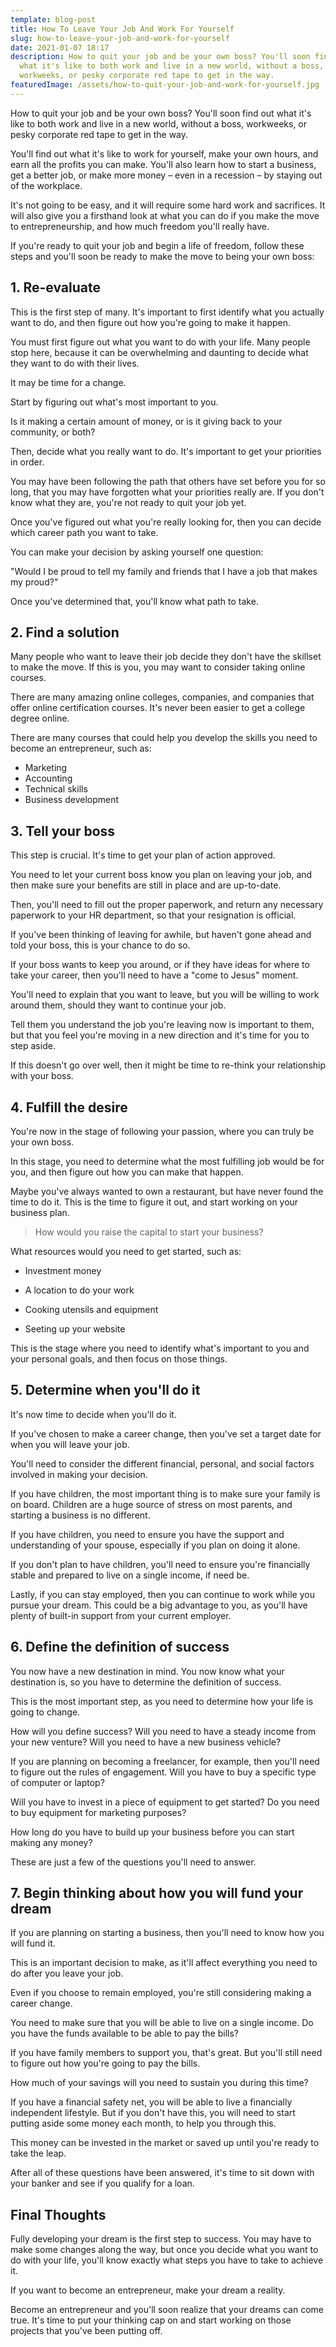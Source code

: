 ```yaml
---
template: blog-post
title: How To Leave Your Job And Work For Yourself
slug: how-to-leave-your-job-and-work-for-yourself
date: 2021-01-07 18:17
description: How to quit your job and be your own boss? You'll soon find out
  what it's like to both work and live in a new world, without a boss,
  workweeks, or pesky corporate red tape to get in the way.
featuredImage: /assets/how-to-quit-your-job-and-work-for-yourself.jpg
---
```

<!--StartFragment-->

How to quit your job and be your own boss? You'll soon find out what it's like to both work and live in a new world, without a boss, workweeks, or pesky corporate red tape to get in the way.

<!--EndFragment-->

<!--StartFragment-->

You'll find out what it's like to work for yourself, make your own hours, and earn all the profits you can make. You'll also learn how to start a business, get a better job, or make more money – even in a recession – by staying out of the workplace.

<!--EndFragment-->

<!--StartFragment-->

It's not going to be easy, and it will require some hard work and sacrifices. It will also give you a firsthand look at what you can do if you make the move to entrepreneurship, and how much freedom you'll really have.

<!--EndFragment-->

<!--StartFragment-->

If you're ready to quit your job and begin a life of freedom, follow these steps and you'll soon be ready to make the move to being your own boss:

<!--EndFragment-->

<!--StartFragment-->

## 1. Re-evaluate

<!--EndFragment-->

<!--StartFragment-->

This is the first step of many. It's important to first identify what you actually want to do, and then figure out how you're going to make it happen.

<!--EndFragment-->

<!--StartFragment-->

You must first figure out what you want to do with your life. Many people stop here, because it can be overwhelming and daunting to decide what they want to do with their lives.

<!--EndFragment-->

<!--StartFragment-->

It may be time for a change.

<!--EndFragment-->

<!--StartFragment-->

Start by figuring out what's most important to you.

<!--EndFragment-->

<!--StartFragment-->

Is it making a certain amount of money, or is it giving back to your community, or both?

<!--EndFragment-->

<!--StartFragment-->

Then, decide what you really want to do. It's important to get your priorities in order.

<!--EndFragment-->

<!--StartFragment-->

You may have been following the path that others have set before you for so long, that you may have forgotten what your priorities really are. If you don't know what they are, you're not ready to quit your job yet.

<!--EndFragment-->

<!--StartFragment-->

Once you've figured out what you're really looking for, then you can decide which career path you want to take.

<!--EndFragment-->

<!--StartFragment-->

You can make your decision by asking yourself one question:

<!--EndFragment-->

<!--StartFragment-->

"Would I be proud to tell my family and friends that I have a job that makes my proud?"

<!--EndFragment-->

<!--StartFragment-->

Once you've determined that, you'll know what path to take.

<!--EndFragment-->

<!--StartFragment-->

## 2. Find a solution

<!--EndFragment-->

<!--StartFragment-->

Many people who want to leave their job decide they don't have the skillset to make the move. If this is you, you may want to consider taking online courses.

<!--EndFragment-->

<!--StartFragment-->

There are many amazing online colleges, companies, and companies that offer online certification courses. It's never been easier to get a college degree online.

<!--EndFragment-->

<!--StartFragment-->

There are many courses that could help you develop the skills you need to become an entrepreneur, such as:

<!--EndFragment-->

<!--StartFragment-->

* Marketing
* Accounting
* Technical skills
* Business development

<!--EndFragment-->

<!--StartFragment-->

## 3. Tell your boss

<!--EndFragment-->

<!--StartFragment-->

This step is crucial. It's time to get your plan of action approved.

<!--EndFragment-->

<!--StartFragment-->

You need to let your current boss know you plan on leaving your job, and then make sure your benefits are still in place and are up-to-date.

<!--EndFragment-->

<!--StartFragment-->

Then, you'll need to fill out the proper paperwork, and return any necessary paperwork to your HR department, so that your resignation is official.

<!--EndFragment-->

<!--StartFragment-->

If you've been thinking of leaving for awhile, but haven't gone ahead and told your boss, this is your chance to do so.

<!--EndFragment-->

<!--StartFragment-->

If your boss wants to keep you around, or if they have ideas for where to take your career, then you'll need to have a "come to Jesus" moment.

<!--EndFragment-->

<!--StartFragment-->

You'll need to explain that you want to leave, but you will be willing to work around them, should they want to continue your job.

<!--EndFragment-->

<!--StartFragment-->

Tell them you understand the job you're leaving now is important to them, but that you feel you're moving in a new direction and it's time for you to step aside.

<!--EndFragment-->

<!--StartFragment-->

If this doesn't go over well, then it might be time to re-think your relationship with your boss.

<!--EndFragment-->

<!--StartFragment-->

## 4. Fulfill the desire

<!--EndFragment-->



<!--StartFragment-->

You're now in the stage of following your passion, where you can truly be your own boss.

<!--EndFragment-->

<!--StartFragment-->

In this stage, you need to determine what the most fulfilling job would be for you, and then figure out how you can make that happen.

<!--EndFragment-->

<!--StartFragment-->

Maybe you've always wanted to own a restaurant, but have never found the time to do it. This is the time to figure it out, and start working on your business plan.

<!--EndFragment-->

> <!--StartFragment-->
>
> How would you raise the capital to start your business?
>
> <!--EndFragment-->

<!--StartFragment-->

What resources would you need to get started, such as:

<!--EndFragment-->

<!--StartFragment-->

* Investment money
* A location to do your work
* Cooking utensils and equipment
* Seeting up your website

  <!--EndFragment-->

<!--StartFragment-->

This is the stage where you need to identify what's important to you and your personal goals, and then focus on those things.

<!--EndFragment-->

<!--StartFragment-->

## 5. Determine when you'll do it

<!--EndFragment-->

<!--StartFragment-->

It's now time to decide when you'll do it.

<!--EndFragment-->

<!--StartFragment-->

If you've chosen to make a career change, then you've set a target date for when you will leave your job.

<!--EndFragment-->

<!--StartFragment-->

You'll need to consider the different financial, personal, and social factors involved in making your decision.

<!--EndFragment-->

<!--StartFragment-->

If you have children, the most important thing is to make sure your family is on board. Children are a huge source of stress on most parents, and starting a business is no different.

<!--EndFragment-->

<!--StartFragment-->

If you have children, you need to ensure you have the support and understanding of your spouse, especially if you plan on doing it alone.

<!--EndFragment-->

<!--StartFragment-->

If you don't plan to have children, you'll need to ensure you're financially stable and prepared to live on a single income, if need be.

<!--EndFragment-->

<!--StartFragment-->

Lastly, if you can stay employed, then you can continue to work while you pursue your dream. This could be a big advantage to you, as you'll have plenty of built-in support from your current employer.

<!--EndFragment-->

<!--StartFragment-->

## 6. Define the definition of success

<!--EndFragment-->

<!--StartFragment-->

You now have a new destination in mind. You now know what your destination is, so you have to determine the definition of success.

<!--EndFragment-->

<!--StartFragment-->

This is the most important step, as you need to determine how your life is going to change.

<!--EndFragment-->

<!--StartFragment-->

How will you define success? Will you need to have a steady income from your new venture? Will you need to have a new business vehicle?

<!--EndFragment-->

<!--StartFragment-->

If you are planning on becoming a freelancer, for example, then you'll need to figure out the rules of engagement. Will you have to buy a specific type of computer or laptop?

<!--EndFragment-->



<!--StartFragment-->

Will you have to invest in a piece of equipment to get started? Do you need to buy equipment for marketing purposes?

<!--EndFragment-->

<!--StartFragment-->

How long do you have to build up your business before you can start making any money?

<!--EndFragment-->

<!--StartFragment-->

These are just a few of the questions you'll need to answer.

<!--EndFragment-->

<!--StartFragment-->

## 7. Begin thinking about how you will fund your dream

<!--EndFragment-->

<!--StartFragment-->

If you are planning on starting a business, then you'll need to know how you will fund it.

<!--EndFragment-->

<!--StartFragment-->

This is an important decision to make, as it'll affect everything you need to do after you leave your job.

<!--EndFragment-->

<!--StartFragment-->

Even if you choose to remain employed, you're still considering making a career change.

<!--EndFragment-->

<!--StartFragment-->

You need to make sure that you will be able to live on a single income. Do you have the funds available to be able to pay the bills?

<!--EndFragment-->

<!--StartFragment-->

If you have family members to support you, that's great. But you'll still need to figure out how you're going to pay the bills.

<!--EndFragment-->

<!--StartFragment-->

How much of your savings will you need to sustain you during this time?

<!--EndFragment-->

<!--StartFragment-->

If you have a financial safety net, you will be able to live a financially independent lifestyle. But if you don't have this, you will need to start putting aside some money each month, to help you through this.

<!--EndFragment-->

<!--StartFragment-->

This money can be invested in the market or saved up until you're ready to take the leap.

<!--EndFragment-->

<!--StartFragment-->

After all of these questions have been answered, it's time to sit down with your banker and see if you qualify for a loan.

<!--EndFragment-->

<!--StartFragment-->

## Final Thoughts

<!--EndFragment-->



<!--StartFragment-->

Fully developing your dream is the first step to success. You may have to make some changes along the way, but once you decide what you want to do with your life, you'll know exactly what steps you have to take to achieve it.

<!--EndFragment-->

<!--StartFragment-->

If you want to become an entrepreneur, make your dream a reality.

<!--EndFragment-->

<!--StartFragment-->

Become an entrepreneur and you'll soon realize that your dreams can come true. It's time to put your thinking cap on and start working on those projects that you've been putting off.

<!--EndFragment-->